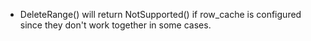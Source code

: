 * DeleteRange() will return NotSupported() if row_cache is configured since they don't work together in some cases.